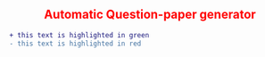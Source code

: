 <h2 align="center" style="color:red"> Automatic Question-paper generator </h2>

```diff
+ this text is highlighted in green
- this text is highlighted in red
```
